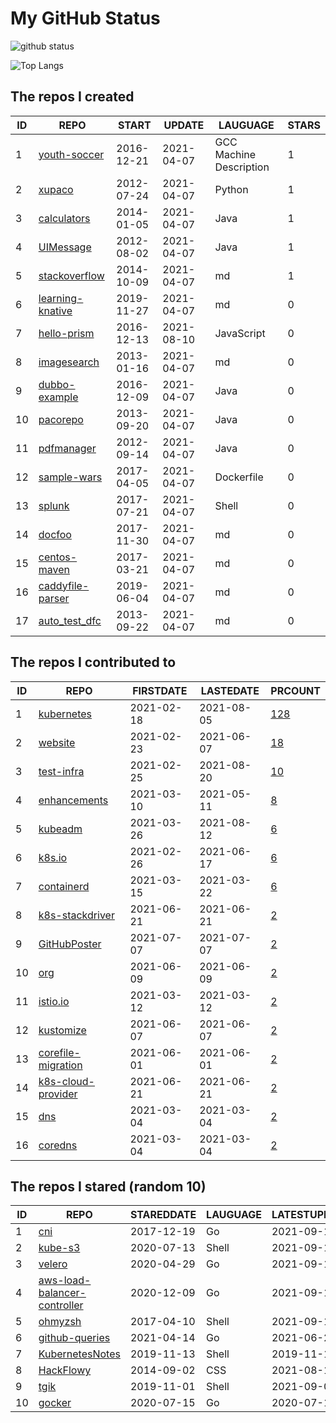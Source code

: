 # My GitHub Status

<img src="https://github-readme-stats-1.yihong0618.vercel.app/api?username=pacoxu&show_icons=true&&&hide_title=true&count_private=true" alt="github status" />

![Top Langs](https://github-readme-stats-1.yihong0618.vercel.app/api/top-langs/?username=pacoxu&layout=compact)

<!--START_SECTION:my_github-->
## The repos I created
| ID |                              REPO                              |   START    |   UPDATE   |        LAUGUAGE         | STARS |
|----|----------------------------------------------------------------|------------|------------|-------------------------|-------|
|  1 | [youth-soccer](https://github.com/pacoxu/youth-soccer)         | 2016-12-21 | 2021-04-07 | GCC Machine Description |     1 |
|  2 | [xupaco](https://github.com/pacoxu/xupaco)                     | 2012-07-24 | 2021-04-07 | Python                  |     1 |
|  3 | [calculators](https://github.com/pacoxu/calculators)           | 2014-01-05 | 2021-04-07 | Java                    |     1 |
|  4 | [UIMessage](https://github.com/pacoxu/UIMessage)               | 2012-08-02 | 2021-04-07 | Java                    |     1 |
|  5 | [stackoverflow](https://github.com/pacoxu/stackoverflow)       | 2014-10-09 | 2021-04-07 | md                      |     1 |
|  6 | [learning-knative](https://github.com/pacoxu/learning-knative) | 2019-11-27 | 2021-04-07 | md                      |     0 |
|  7 | [hello-prism](https://github.com/pacoxu/hello-prism)           | 2016-12-13 | 2021-08-10 | JavaScript              |     0 |
|  8 | [imagesearch](https://github.com/pacoxu/imagesearch)           | 2013-01-16 | 2021-04-07 | md                      |     0 |
|  9 | [dubbo-example](https://github.com/pacoxu/dubbo-example)       | 2016-12-09 | 2021-04-07 | Java                    |     0 |
| 10 | [pacorepo](https://github.com/pacoxu/pacorepo)                 | 2013-09-20 | 2021-04-07 | Java                    |     0 |
| 11 | [pdfmanager](https://github.com/pacoxu/pdfmanager)             | 2012-09-14 | 2021-04-07 | Java                    |     0 |
| 12 | [sample-wars](https://github.com/pacoxu/sample-wars)           | 2017-04-05 | 2021-04-07 | Dockerfile              |     0 |
| 13 | [splunk](https://github.com/pacoxu/splunk)                     | 2017-07-21 | 2021-04-07 | Shell                   |     0 |
| 14 | [docfoo](https://github.com/pacoxu/docfoo)                     | 2017-11-30 | 2021-04-07 | md                      |     0 |
| 15 | [centos-maven](https://github.com/pacoxu/centos-maven)         | 2017-03-21 | 2021-04-07 | md                      |     0 |
| 16 | [caddyfile-parser](https://github.com/pacoxu/caddyfile-parser) | 2019-06-04 | 2021-04-07 | md                      |     0 |
| 17 | [auto_test_dfc](https://github.com/pacoxu/auto_test_dfc)       | 2013-09-22 | 2021-04-07 | md                      |     0 |

## The repos I contributed to
| ID |                                      REPO                                       | FIRSTDATE  | LASTEDATE  |                                            PRCOUNT                                             |
|----|---------------------------------------------------------------------------------|------------|------------|------------------------------------------------------------------------------------------------|
|  1 | [kubernetes](https://github.com/kubernetes/kubernetes)                          | 2021-02-18 | 2021-08-05 | [128](https://github.com/kubernetes/kubernetes/pulls?q=is%3Apr+author%3Apacoxu)                |
|  2 | [website](https://github.com/kubernetes/website)                                | 2021-02-23 | 2021-06-07 | [18](https://github.com/kubernetes/website/pulls?q=is%3Apr+author%3Apacoxu)                    |
|  3 | [test-infra](https://github.com/kubernetes/test-infra)                          | 2021-02-25 | 2021-08-20 | [10](https://github.com/kubernetes/test-infra/pulls?q=is%3Apr+author%3Apacoxu)                 |
|  4 | [enhancements](https://github.com/kubernetes/enhancements)                      | 2021-03-10 | 2021-05-11 | [8](https://github.com/kubernetes/enhancements/pulls?q=is%3Apr+author%3Apacoxu)                |
|  5 | [kubeadm](https://github.com/kubernetes/kubeadm)                                | 2021-03-26 | 2021-08-12 | [6](https://github.com/kubernetes/kubeadm/pulls?q=is%3Apr+author%3Apacoxu)                     |
|  6 | [k8s.io](https://github.com/kubernetes/k8s.io)                                  | 2021-02-26 | 2021-06-17 | [6](https://github.com/kubernetes/k8s.io/pulls?q=is%3Apr+author%3Apacoxu)                      |
|  7 | [containerd](https://github.com/containerd/containerd)                          | 2021-03-15 | 2021-03-22 | [6](https://github.com/containerd/containerd/pulls?q=is%3Apr+author%3Apacoxu)                  |
|  8 | [k8s-stackdriver](https://github.com/GoogleCloudPlatform/k8s-stackdriver)       | 2021-06-21 | 2021-06-21 | [2](https://github.com/GoogleCloudPlatform/k8s-stackdriver/pulls?q=is%3Apr+author%3Apacoxu)    |
|  9 | [GitHubPoster](https://github.com/yihong0618/GitHubPoster)                      | 2021-07-07 | 2021-07-07 | [2](https://github.com/yihong0618/GitHubPoster/pulls?q=is%3Apr+author%3Apacoxu)                |
| 10 | [org](https://github.com/kubernetes/org)                                        | 2021-06-09 | 2021-06-09 | [2](https://github.com/kubernetes/org/pulls?q=is%3Apr+author%3Apacoxu)                         |
| 11 | [istio.io](https://github.com/istio/istio.io)                                   | 2021-03-12 | 2021-03-12 | [2](https://github.com/istio/istio.io/pulls?q=is%3Apr+author%3Apacoxu)                         |
| 12 | [kustomize](https://github.com/kubernetes-sigs/kustomize)                       | 2021-06-07 | 2021-06-07 | [2](https://github.com/kubernetes-sigs/kustomize/pulls?q=is%3Apr+author%3Apacoxu)              |
| 13 | [corefile-migration](https://github.com/coredns/corefile-migration)             | 2021-06-01 | 2021-06-01 | [2](https://github.com/coredns/corefile-migration/pulls?q=is%3Apr+author%3Apacoxu)             |
| 14 | [k8s-cloud-provider](https://github.com/GoogleCloudPlatform/k8s-cloud-provider) | 2021-06-21 | 2021-06-21 | [2](https://github.com/GoogleCloudPlatform/k8s-cloud-provider/pulls?q=is%3Apr+author%3Apacoxu) |
| 15 | [dns](https://github.com/kubernetes/dns)                                        | 2021-03-04 | 2021-03-04 | [2](https://github.com/kubernetes/dns/pulls?q=is%3Apr+author%3Apacoxu)                         |
| 16 | [coredns](https://github.com/coredns/coredns)                                   | 2021-03-04 | 2021-03-04 | [2](https://github.com/coredns/coredns/pulls?q=is%3Apr+author%3Apacoxu)                        |

## The repos I stared (random 10)
| ID |                                              REPO                                               | STAREDDATE | LAUGUAGE | LATESTUPDATE |
|----|-------------------------------------------------------------------------------------------------|------------|----------|--------------|
|  1 | [cni](https://github.com/containernetworking/cni)                                               | 2017-12-19 | Go       | 2021-09-10   |
|  2 | [kube-s3](https://github.com/freegroup/kube-s3)                                                 | 2020-07-13 | Shell    | 2021-09-10   |
|  3 | [velero](https://github.com/vmware-tanzu/velero)                                                | 2020-04-29 | Go       | 2021-09-10   |
|  4 | [aws-load-balancer-controller](https://github.com/kubernetes-sigs/aws-load-balancer-controller) | 2020-12-09 | Go       | 2021-09-10   |
|  5 | [ohmyzsh](https://github.com/ohmyzsh/ohmyzsh)                                                   | 2017-04-10 | Shell    | 2021-09-10   |
|  6 | [github-queries](https://github.com/SergeyKanzhelev/github-queries)                             | 2021-04-14 | Go       | 2021-06-24   |
|  7 | [KubernetesNotes](https://github.com/panpan0000/KubernetesNotes)                                | 2019-11-13 | Shell    | 2019-11-13   |
|  8 | [HackFlowy](https://github.com/abhshkdz/HackFlowy)                                              | 2014-09-02 | CSS      | 2021-08-19   |
|  9 | [tgik](https://github.com/vmware-tanzu/tgik)                                                    | 2019-11-01 | Shell    | 2021-09-08   |
| 10 | [gocker](https://github.com/markbates/gocker)                                                   | 2020-07-15 | Go       | 2020-07-15   |

<!--END_SECTION:my_github-->
